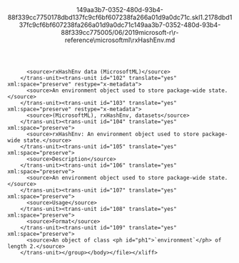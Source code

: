 <?xml version="1.0"?><xliff version="1.2" xmlns="urn:oasis:names:tc:xliff:document:1.2" xmlns:xsi="http://www.w3.org/2001/XMLSchema-instance" xsi:schemaLocation="urn:oasis:names:tc:xliff:document:1.2 xliff-core-1.2-transitional.xsd"><file datatype="xml" original="rxHashEnv.md" source-language="en-US" target-language="en-US"><header><tool tool-id="mdxliff" tool-name="mdxliff" tool-version="1.0-1931010" tool-company="Microsoft" /><xliffext:skl_file_name xmlns:xliffext="urn:microsoft:content:schema:xliffextensions">149aa3b7-0352-480d-93b4-88f339cc7750178dbd137fc9cf6bf607238fa266a01d9a0dc71c.skl</xliffext:skl_file_name><xliffext:version xmlns:xliffext="urn:microsoft:content:schema:xliffextensions">1.2</xliffext:version><xliffext:ms.openlocfilehash xmlns:xliffext="urn:microsoft:content:schema:xliffextensions">178dbd137fc9cf6bf607238fa266a01d9a0dc71c</xliffext:ms.openlocfilehash><xliffext:ms.sourcegitcommit xmlns:xliffext="urn:microsoft:content:schema:xliffextensions">149aa3b7-0352-480d-93b4-88f339cc7750</xliffext:ms.sourcegitcommit><xliffext:ms.lasthandoff xmlns:xliffext="urn:microsoft:content:schema:xliffextensions">05/06/2019</xliffext:ms.lasthandoff><xliffext:ms.openlocfilepath xmlns:xliffext="urn:microsoft:content:schema:xliffextensions">microsoft-r\r-reference\microsoftml\rxHashEnv.md</xliffext:ms.openlocfilepath></header><body><group id="content" extype="content"><trans-unit id="101" translate="yes" xml:space="preserve" restype="x-metadata">
          <source>rxHashEnv data (MicrosoftML)</source>
        </trans-unit><trans-unit id="102" translate="yes" xml:space="preserve" restype="x-metadata">
          <source>An environment object used to store package-wide state.</source>
        </trans-unit><trans-unit id="103" translate="yes" xml:space="preserve" restype="x-metadata">
          <source>(MicrosoftML), rxHashEnv, datasets</source>
        </trans-unit><trans-unit id="104" translate="yes" xml:space="preserve">
          <source>rxHashEnv: An environment object used to store package-wide state.</source>
        </trans-unit><trans-unit id="105" translate="yes" xml:space="preserve">
          <source>Description</source>
        </trans-unit><trans-unit id="106" translate="yes" xml:space="preserve">
          <source>An environment object used to store package-wide state.</source>
        </trans-unit><trans-unit id="107" translate="yes" xml:space="preserve">
          <source>Usage</source>
        </trans-unit><trans-unit id="108" translate="yes" xml:space="preserve">
          <source>Format</source>
        </trans-unit><trans-unit id="109" translate="yes" xml:space="preserve">
          <source>An object of class <ph id="ph1">`environment`</ph> of length 2.</source>
        </trans-unit></group></body></file></xliff>